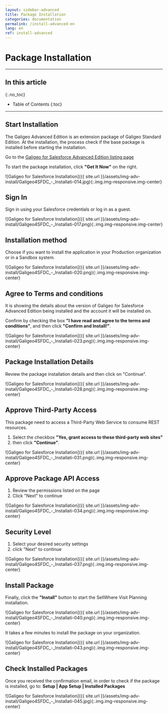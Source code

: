 ```yaml
---
layout: sidebar-advanced
title: Package Installation
categories: documentation
permalink: /install-advanced-en
lang: en
ref: install-advanced
---
```


# Package Installation

---

## In this article
{:.no_toc}

* Table of Contents
{:toc}

---

## Start Installation

The Galigeo Advanced Edition is an extension package of Galigeo Standard Edition. At the installation, the process check if the base package is installed before starting the installation.

Go to the [Galigeo for Salesforce Advanced Edition listing page](https://appexchange.salesforce.com/listingDetail?listingId=a0N3000000B4tg3EAB)

To start the package installation, click **"Get It Now"** on the right.

![Galigeo for Salesforce Installation]({{ site.url }}/assets/img-adv-install/Galigeo4SFDC_-_Installati-014.jpg){:.img.img-responsive.img-center}

## Sign In

Sign in using your Salesforce credentials or log in as a guest.

![Galigeo for Salesforce Installation]({{ site.url }}/assets/img-adv-install/Galigeo4SFDC_-_Installati-017.png){:.img.img-responsive.img-center}

## Installation method

Choose if you want to install the application in your Production organization or in a Sandbox system.

![Galigeo for Salesforce Installation]({{ site.url }}/assets/img-adv-install/Galigeo4SFDC_-_Installati-020.png){:.img.img-responsive.img-center}

## Agree to Terms and conditions

It is showing the details about the version of Galigeo for Salesforce Advanced Edition being installed and the account it will be installed on.

Confirm by checking the box **"I have read and agree to the terms and conditions"**, and then click **"Confirm and Install!"**.

![Galigeo for Salesforce Installation]({{ site.url }}/assets/img-adv-install/Galigeo4SFDC_-_Installati-023.png){:.img.img-responsive.img-center}

## Package Installation Details

Review the package installation details and then click on "Continue".

![Galigeo for Salesforce Installation]({{ site.url }}/assets/img-adv-install/Galigeo4SFDC_-_Installati-028.png){:.img.img-responsive.img-center}

## Approve Third-Party Access

This package need to access a Third-Party Web Service to consume REST resources.
1. Select the checkbox **"Yes, grant access to these third-party web sites"**
2. then click **"Continue"**.

![Galigeo for Salesforce Installation]({{ site.url }}/assets/img-adv-install/Galigeo4SFDC_-_Installati-031.png){:.img.img-responsive.img-center}

## Approve Package API Access

1. Review the permissions listed on the page
2. Click "Next" to continue

![Galigeo for Salesforce Installation]({{ site.url }}/assets/img-adv-install/Galigeo4SFDC_-_Installati-034.png){:.img.img-responsive.img-center}

## Security Level

1. Select your desired security settings
2. click "Next" to continue

![Galigeo for Salesforce Installation]({{ site.url }}/assets/img-adv-install/Galigeo4SFDC_-_Installati-037.png){:.img.img-responsive.img-center}

## Install Package

Finally, click the **"Install"** button to start the SellWhere Visit Planning installation.

![Galigeo for Salesforce Installation]({{ site.url }}/assets/img-adv-install/Galigeo4SFDC_-_Installati-040.png){:.img.img-responsive.img-center}

It takes a few minutes to install the package on your organization.

![Galigeo for Salesforce Installation]({{ site.url }}/assets/img-adv-install/Galigeo4SFDC_-_Installati-043.png){:.img.img-responsive.img-center}

## Check Installed Packages

Once you received the confirmation email, in order to check if the package is installed, go to:
**Setup | App Setup | Installed Packages**

![Galigeo for Salesforce Installation]({{ site.url }}/assets/img-adv-install/Galigeo4SFDC_-_Installati-045.jpg){:.img.img-responsive.img-center}